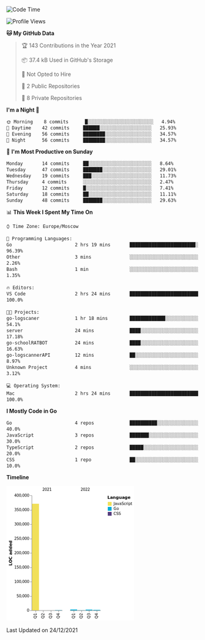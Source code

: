 <!--START_SECTION:waka-->
![Code Time](http://img.shields.io/badge/Code%20Time-69%20hrs%2053%20mins-blue)

![Profile Views](http://img.shields.io/badge/Profile%20Views-26-blue)

**🐱 My GitHub Data** 

> 🏆 143 Contributions in the Year 2021
 > 
> 📦 37.4 kB Used in GitHub's Storage 
 > 
> 🚫 Not Opted to Hire
 > 
> 📜 2 Public Repositories 
 > 
> 🔑 8 Private Repositories  
 > 
**I'm a Night 🦉** 

```text
🌞 Morning    8 commits      █░░░░░░░░░░░░░░░░░░░░░░░░   4.94% 
🌆 Daytime    42 commits     ██████░░░░░░░░░░░░░░░░░░░   25.93% 
🌃 Evening    56 commits     ████████░░░░░░░░░░░░░░░░░   34.57% 
🌙 Night      56 commits     ████████░░░░░░░░░░░░░░░░░   34.57%

```
📅 **I'm Most Productive on Sunday** 

```text
Monday       14 commits     ██░░░░░░░░░░░░░░░░░░░░░░░   8.64% 
Tuesday      47 commits     ███████░░░░░░░░░░░░░░░░░░   29.01% 
Wednesday    19 commits     ███░░░░░░░░░░░░░░░░░░░░░░   11.73% 
Thursday     4 commits      ░░░░░░░░░░░░░░░░░░░░░░░░░   2.47% 
Friday       12 commits     █░░░░░░░░░░░░░░░░░░░░░░░░   7.41% 
Saturday     18 commits     ██░░░░░░░░░░░░░░░░░░░░░░░   11.11% 
Sunday       48 commits     ███████░░░░░░░░░░░░░░░░░░   29.63%

```


📊 **This Week I Spent My Time On** 

```text
⌚︎ Time Zone: Europe/Moscow

💬 Programming Languages: 
Go                       2 hrs 19 mins       ████████████████████████░   96.39% 
Other                    3 mins              ░░░░░░░░░░░░░░░░░░░░░░░░░   2.26% 
Bash                     1 min               ░░░░░░░░░░░░░░░░░░░░░░░░░   1.35%

🔥 Editors: 
VS Code                  2 hrs 24 mins       █████████████████████████   100.0%

🐱‍💻 Projects: 
go-logscaner             1 hr 18 mins        █████████████░░░░░░░░░░░░   54.1% 
server                   24 mins             ████░░░░░░░░░░░░░░░░░░░░░   17.18% 
go-schoolRATBOT          24 mins             ████░░░░░░░░░░░░░░░░░░░░░   16.63% 
go-logscannerAPI         12 mins             ██░░░░░░░░░░░░░░░░░░░░░░░   8.97% 
Unknown Project          4 mins              ░░░░░░░░░░░░░░░░░░░░░░░░░   3.12%

💻 Operating System: 
Mac                      2 hrs 24 mins       █████████████████████████   100.0%

```

**I Mostly Code in Go** 

```text
Go                       4 repos             ██████████░░░░░░░░░░░░░░░   40.0% 
JavaScript               3 repos             ███████░░░░░░░░░░░░░░░░░░   30.0% 
TypeScript               2 repos             █████░░░░░░░░░░░░░░░░░░░░   20.0% 
CSS                      1 repo              ██░░░░░░░░░░░░░░░░░░░░░░░   10.0%

```


**Timeline**

![Chart not found](https://raw.githubusercontent.com/jeezft/jeezft/main/charts/bar_graph.png) 


 Last Updated on 24/12/2021
<!--END_SECTION:waka-->

